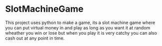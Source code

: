 # SlotMachineGame

This project uses python to make a game, its a slot machine game where you can put virtual money in and play as long as you want it at random wheather you win or lose but when you play it is very catchy you can also cash out at any point in time.

